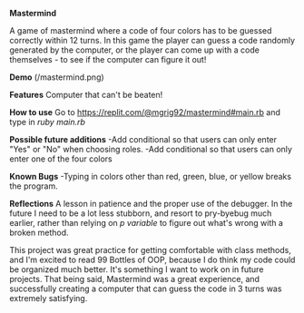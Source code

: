 **Mastermind**

A game of mastermind where a code of four colors has to be guessed correctly within 12 turns. In this game the player can guess a code randomly generated by the computer, or the player can come up with a code themselves - to see if the computer can figure it out!

**Demo**
(/mastermind.png)

**Features**
Computer that can't be beaten!

**How to use**
Go to https://replit.com/@mgrig92/mastermind#main.rb and type in *ruby main.rb*

**Possible future additions**
-Add conditional so that users can only enter "Yes" or "No" when choosing roles.
-Add conditional so that users can only enter one of the four colors

**Known Bugs**
-Typing in colors other than red, green, blue, or yellow breaks the program.

**Reflections**
A lesson in patience and the proper use of the debugger. In the future I need to be a lot less stubborn, and resort to pry-byebug much earlier, rather than relying on *p variable* to figure out what's wrong with a broken method. 

This project was great practice for getting comfortable with class methods, and I'm excited to read 99 Bottles of OOP, because I do think my code could be organized much better. It's something I want to work on in future projects. That being said, Mastermind was a great experience, and successfully creating a computer that can guess the code in 3 turns was extremely satisfying. 